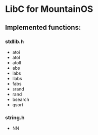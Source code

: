 <h1>LibC for MountainOS</h1>

<h2>Implemented functions:</h2>

<h3>stdlib.h</h3>
<ul>
  <li>atoi</li>
  <li>atol</li>
  <li>atoll</li>
  <li>abs</li>
  <li>labs</li>
  <li>llabs</li>
  <li>fabs</li>
  <li>srand</li>
  <li>rand</li>
  <li>bsearch</li>
  <li>qsort</li>
</ul>
<h3>string.h</h3>
<ul>
  <li>NN</li>
</ul>
